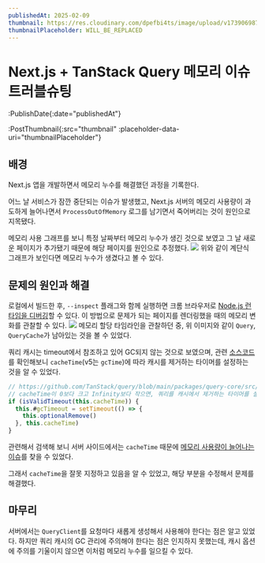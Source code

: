```yaml
---
publishedAt: 2025-02-09
thumbnail: https://res.cloudinary.com/dpefbi4ts/image/upload/v1739069874/thumb/049-thumb.png
thumbnailPlaceholder: WILL_BE_REPLACED
---
```


# Next.js + TanStack Query 메모리 이슈 트러블슈팅

:PublishDate{:date="publishedAt"}

:PostThumbnail{:src="thumbnail" :placeholder-data-uri="thumbnailPlaceholder"}

## 배경

Next.js 앱을 개발하면서 메모리 누수를 해결했던 과정을 기록한다.

어느 날 서비스가 잠깐 중단되는 이슈가 발생했고, Next.js 서버의 메모리 사용량이 과도하게 늘어나면서 `ProcessOutOfMemory` 로그를 남기면서 죽어버리는 것이 원인으로 지목됐다.

메모리 사용 그래프를 보니 특정 날짜부터 메모리 누수가 생긴 것으로 보였고 그 날 새로운 페이지가 추가됐기 때문에 해당 페이지를 원인으로 추정했다.
![](/images/049-01.png)
위와 같이 계단식 그래프가 보인다면 메모리 누수가 생겼다고 볼 수 있다.

## 문제의 원인과 해결

로컬에서 빌드한 후, `--inspect` 플래그와 함께 실행하면 크롬 브라우저로 [Node.js 런타임을 디버깅](https://nodejs.org/ko/learn/getting-started/debugging)할 수 있다.
이 방법으로 문제가 되는 페이지를 렌더링했을 때의 메모리 변화를 관찰할 수 있다.
![](/images/049-02.png)
메모리 할당 타임라인을 관찰하던 중, 위 이미지와 같이 `Query`, `QueryCache`가 남아있는 것을 볼 수 있었다.

쿼리 캐시는 timeout에서 참조하고 있어 GC되지 않는 것으로 보였으며, 관련 [소스코드](https://github.com/TanStack/query/blob/main/packages/query-core/src/removable.ts#L14)를 확인해보니 `cacheTime`(v5는 `gcTime`)에 따라 캐시를 제거하는 타이머를 설정하는 것을 알 수 있었다.

```ts
// https://github.com/TanStack/query/blob/main/packages/query-core/src/removable.ts#L14
// cacheTime이 0보다 크고 Infinity보다 작으면, 쿼리를 캐시에서 제거하는 타이머를 설정한다.
if (isValidTimeout(this.cacheTime)) {
  this.#gcTimeout = setTimeout(() => {
    this.optionalRemove()
  }, this.cacheTime)
}
```

관련해서 검색해 보니 서버 사이드에서는 `cacheTime` 때문에 [메모리 사용량이 늘어나는 이슈](https://github.com/TanStack/query/discussions/3284)를 찾을 수 있었다.

그래서 `cacheTime`을 잘못 지정하고 있음을 알 수 있었고, 해당 부분을 수정해서 문제를 해결했다.

## 마무리

서버에서는 `QueryClient`를 요청마다 새롭게 생성해서 사용해야 한다는 점은 알고 있었다.
하지만 쿼리 캐시의 GC 관리에 주의해야 한다는 점은 인지하지 못했는데, 캐시 옵션에 주의를 기울이지 않으면 이처럼 메모리 누수를 일으킬 수 있다.
